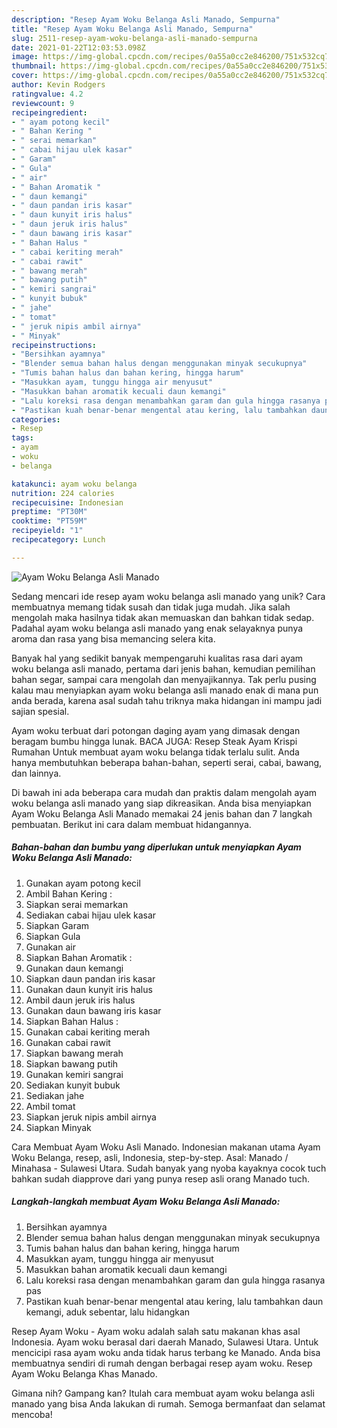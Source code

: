 ```yaml
---
description: "Resep Ayam Woku Belanga Asli Manado, Sempurna"
title: "Resep Ayam Woku Belanga Asli Manado, Sempurna"
slug: 2511-resep-ayam-woku-belanga-asli-manado-sempurna
date: 2021-01-22T12:03:53.098Z
image: https://img-global.cpcdn.com/recipes/0a55a0cc2e846200/751x532cq70/ayam-woku-belanga-asli-manado-foto-resep-utama.jpg
thumbnail: https://img-global.cpcdn.com/recipes/0a55a0cc2e846200/751x532cq70/ayam-woku-belanga-asli-manado-foto-resep-utama.jpg
cover: https://img-global.cpcdn.com/recipes/0a55a0cc2e846200/751x532cq70/ayam-woku-belanga-asli-manado-foto-resep-utama.jpg
author: Kevin Rodgers
ratingvalue: 4.2
reviewcount: 9
recipeingredient:
- " ayam potong kecil"
- " Bahan Kering "
- " serai memarkan"
- " cabai hijau ulek kasar"
- " Garam"
- " Gula"
- " air"
- " Bahan Aromatik "
- " daun kemangi"
- " daun pandan iris kasar"
- " daun kunyit iris halus"
- " daun jeruk iris halus"
- " daun bawang iris kasar"
- " Bahan Halus "
- " cabai keriting merah"
- " cabai rawit"
- " bawang merah"
- " bawang putih"
- " kemiri sangrai"
- " kunyit bubuk"
- " jahe"
- " tomat"
- " jeruk nipis ambil airnya"
- " Minyak"
recipeinstructions:
- "Bersihkan ayamnya"
- "Blender semua bahan halus dengan menggunakan minyak secukupnya"
- "Tumis bahan halus dan bahan kering, hingga harum"
- "Masukkan ayam, tunggu hingga air menyusut"
- "Masukkan bahan aromatik kecuali daun kemangi"
- "Lalu koreksi rasa dengan menambahkan garam dan gula hingga rasanya pas"
- "Pastikan kuah benar-benar mengental atau kering, lalu tambahkan daun kemangi, aduk sebentar, lalu hidangkan"
categories:
- Resep
tags:
- ayam
- woku
- belanga

katakunci: ayam woku belanga 
nutrition: 224 calories
recipecuisine: Indonesian
preptime: "PT30M"
cooktime: "PT59M"
recipeyield: "1"
recipecategory: Lunch

---
```



![Ayam Woku Belanga Asli Manado](https://img-global.cpcdn.com/recipes/0a55a0cc2e846200/751x532cq70/ayam-woku-belanga-asli-manado-foto-resep-utama.jpg)

Sedang mencari ide resep ayam woku belanga asli manado yang unik? Cara membuatnya memang tidak susah dan tidak juga mudah. Jika salah mengolah maka hasilnya tidak akan memuaskan dan bahkan tidak sedap. Padahal ayam woku belanga asli manado yang enak selayaknya punya aroma dan rasa yang bisa memancing selera kita.

Banyak hal yang sedikit banyak mempengaruhi kualitas rasa dari ayam woku belanga asli manado, pertama dari jenis bahan, kemudian pemilihan bahan segar, sampai cara mengolah dan menyajikannya. Tak perlu pusing kalau mau menyiapkan ayam woku belanga asli manado enak di mana pun anda berada, karena asal sudah tahu triknya maka hidangan ini mampu jadi sajian spesial.

Ayam woku terbuat dari potongan daging ayam yang dimasak dengan beragam bumbu hingga lunak. BACA JUGA: Resep Steak Ayam Krispi Rumahan Untuk membuat ayam woku belanga tidak terlalu sulit. Anda hanya membutuhkan beberapa bahan-bahan, seperti serai, cabai, bawang, dan lainnya.


Di bawah ini ada beberapa cara mudah dan praktis dalam mengolah ayam woku belanga asli manado yang siap dikreasikan. Anda bisa menyiapkan Ayam Woku Belanga Asli Manado memakai 24 jenis bahan dan 7 langkah pembuatan. Berikut ini cara dalam membuat hidangannya.

<!--inarticleads1-->

##### Bahan-bahan dan bumbu yang diperlukan untuk menyiapkan Ayam Woku Belanga Asli Manado:

1. Gunakan  ayam potong kecil
1. Ambil  Bahan Kering :
1. Siapkan  serai memarkan
1. Sediakan  cabai hijau ulek kasar
1. Siapkan  Garam
1. Siapkan  Gula
1. Gunakan  air
1. Siapkan  Bahan Aromatik :
1. Gunakan  daun kemangi
1. Siapkan  daun pandan iris kasar
1. Gunakan  daun kunyit iris halus
1. Ambil  daun jeruk iris halus
1. Gunakan  daun bawang iris kasar
1. Siapkan  Bahan Halus :
1. Gunakan  cabai keriting merah
1. Gunakan  cabai rawit
1. Siapkan  bawang merah
1. Siapkan  bawang putih
1. Gunakan  kemiri sangrai
1. Sediakan  kunyit bubuk
1. Sediakan  jahe
1. Ambil  tomat
1. Siapkan  jeruk nipis ambil airnya
1. Siapkan  Minyak


Cara Membuat Ayam Woku Asli Manado. Indonesian makanan utama Ayam Woku Belanga, resep, asli, Indonesia, step-by-step. Asal: Manado / Minahasa - Sulawesi Utara. Sudah banyak yang nyoba kayaknya cocok tuch bahkan sudah diapprove dari yang punya resep asli orang Manado tuch. 

<!--inarticleads2-->

##### Langkah-langkah membuat Ayam Woku Belanga Asli Manado:

1. Bersihkan ayamnya
1. Blender semua bahan halus dengan menggunakan minyak secukupnya
1. Tumis bahan halus dan bahan kering, hingga harum
1. Masukkan ayam, tunggu hingga air menyusut
1. Masukkan bahan aromatik kecuali daun kemangi
1. Lalu koreksi rasa dengan menambahkan garam dan gula hingga rasanya pas
1. Pastikan kuah benar-benar mengental atau kering, lalu tambahkan daun kemangi, aduk sebentar, lalu hidangkan


Resep Ayam Woku - Ayam woku adalah salah satu makanan khas asal Indonesia. Ayam woku berasal dari daerah Manado, Sulawesi Utara. Untuk mencicipi rasa ayam woku anda tidak harus terbang ke Manado. Anda bisa membuatnya sendiri di rumah dengan berbagai resep ayam woku. Resep Ayam Woku Belanga Khas Manado. 

Gimana nih? Gampang kan? Itulah cara membuat ayam woku belanga asli manado yang bisa Anda lakukan di rumah. Semoga bermanfaat dan selamat mencoba!
